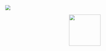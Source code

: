 <!DOCTYPE html>

<head>
  <img src="https://capsule-render.vercel.app/api?type=waving&color=auto&height=160&section=header&text=👋%20%20Hi,%20Suzy%20here!%20:)%20&fontSize=40&animation=fadeIn" />
  </head>
  <body>
  <p align="center">
  <a><img src="https://user-images.githubusercontent.com/82765407/116031869-8d8d8000-a699-11eb-9491-291842ccfa1b.png" width="100" height="100"/>
</body>
</html>

<!--
**suzyhwang/suzyhwang** is a ✨ _special_ ✨ repository because its `README.md` (this file) appears on your GitHub profile.

Here are some ideas to get you started:

- 🔭 I’m currently working on ...
- 🌱 I’m currently learning ...
- 👯 I’m looking to collaborate on ...
- 🤔 I’m looking for help with ...
- 💬 Ask me about ...
- 📫 How to reach me: ...
- 😄 Pronouns: ...
- ⚡ Fun fact: ...
-->
